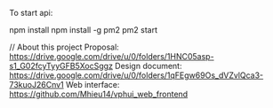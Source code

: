 To start api:

npm install
npm install -g pm2
pm2 start

// About this project
Proposal: https://drive.google.com/drive/u/0/folders/1HNC05asp-s1_G02fcyTyyGFB5XocSggz
Design document: https://drive.google.com/drive/u/0/folders/1qFEgw69Os_dVZvlQca3-73kuoJ26Cnv1 
Web interface: https://github.com/Mhieu14/vphui_web_frontend
